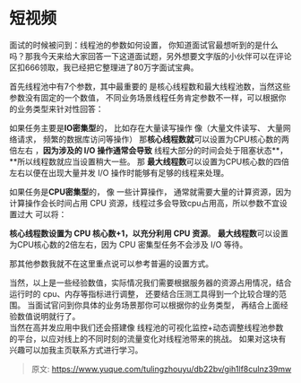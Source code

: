 # 短视频

面试的时候被问到：线程池的参数如何设置， 你知道面试官最想听到的是什么吗？那我今天来给大家回答一下这道面试题，另外想要文字版的小伙伴可以在评论区扣666领取，我已经把它整理进了80万字面试宝典。
 
首先线程池中有7个参数，其中最重要的 是核心线程数和最大线程池数，当然这些参数没有固定的一个数值， 不同业务场景线程任务肯定参数不一样，可以根据你的业务类型来针对性回答：
 
如果任务主要是**IO密集型**的，  比如存在大量读写操作 像（大量文件读写、   大量网络请求，   频繁的数据库访问等操作）
那**核心线程数就**可以设置为CPU核心数的两倍左右 ，**因为涉及的 I/O 操作通常会导致** 线程大部分的时间会处于阻塞状态**，**所以线程数就应当设置稍大一些。
那 **最大线程数**可以设置为CPU核心数的四倍左右以便在出现大量并发 I/O 操作时能够有足够的线程来处理。
 
如果任务是**CPU密集型**的，  像 一些计算操作， 通常就需要大量的计算资源，因为计算操作会长时间占用 CPU 资源，线程过多会导致cpu占用高，所以参数不宜设置过大 可以将：

**核心线程数设置为 CPU 核心数+1，以充分利用 CPU 资源**。
**最大线程数**可以设置为CPU核心数的2倍左右，因为 CPU 密集型任务不会涉及 I/O 等待。

那其他参数我就不在这里重点说可以参考普遍的设置方式。

当然，以上是一些经验数值，实际情况我们需要根据服务器的资源占用情况，结合运行时的    cpu、内存等指标进行调整，  还要结合压测工具得到一个比较合理的范围。
当面试官问到你具体的业务场景那你可以根据你的业务类型， 再结合上面经验数值说明就行了。  
 当然在高并发应用中我们还会搭建像 线程池的可视化监控+动态调整线程池参数 的平台，以应对线上的不同时刻的流量变化对线程池带来的挑战。  如果对这块有兴趣可以加我主页联系方式进行学习。




> 原文: <https://www.yuque.com/tulingzhouyu/db22bv/gih1lf8culnz39mw>